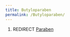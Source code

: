 ```yaml
---
title: Butyloparaben
permalink: /Butyloparaben/
---
```


1.  REDIRECT [Paraben](/Paraben "wikilink")
